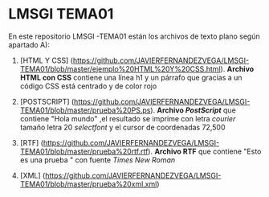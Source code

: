 # LMSGI TEMA01

En este repositorio LMSGI -TEMA01 están los archivos de texto plano  según apartado A):

1. [HTML Y CSS] (https://github.com/JAVIERFERNANDEZVEGA/LMSGI-TEMA01/blob/master/ejemplo%20HTML%20Y%20CSS.html). 
**Archivo HTML con CSS** contiene una línea h1 y un párrafo que gracias a un código CSS está centrado y de color rojo

2. [POSTSCRIPT] (https://github.com/JAVIERFERNANDEZVEGA/LMSGI-TEMA01/blob/master/prueba%20PS.ps).
**Archivo *PostScript*** que contiene "Hola mundo" ,el resultado se imprime con letra *courier* tamaño letra 20 *selectfont* y el cursor de coordenadas 72,500
3. [RTF] (https://github.com/JAVIERFERNANDEZVEGA/LMSGI-TEMA01/blob/master/prueba%20rtf.rtf).
**Archivo RTF** que contiene "Esto es una prueba " con fuente *Times New Roman*
4. [XML] (https://github.com/JAVIERFERNANDEZVEGA/LMSGI-TEMA01/blob/master/prueba%20xml.xml)
